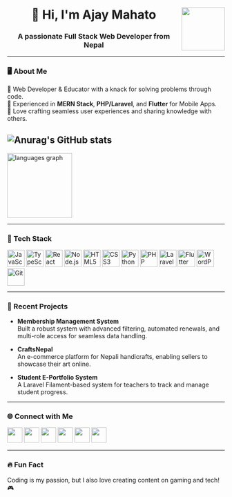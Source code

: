 <div align="center">
  <img align="right" height="100" src="https://encrypted-tbn0.gstatic.com/images?q=tbn:ANd9GcSMsYMYCbZDCambI_oOrXFktNqTdQvEX6IWqA&s" />
  <h1>👋 Hi, I'm Ajay Mahato</h1>
  <h3>A passionate Full Stack Web Developer from Nepal</h3>
</div>

---

### 🖥️ About Me  
🔹 Web Developer & Educator with a knack for solving problems through code.  
🔹 Experienced in **MERN Stack**, **PHP/Laravel**, and **Flutter** for Mobile Apps.  
🔹 Love crafting seamless user experiences and sharing knowledge with others.  

![Anurag's GitHub stats](https://github-readme-stats.vercel.app/api?username=ajaymahato431&show=reviews,discussions_started,discussions_answered,prs_merged,prs_merged_percentage)
---
 
<div align="left">
  <img src="https://github-readme-stats.vercel.app/api/top-langs?username=ajaymahato431&locale=en&hide_title=false&layout=compact&card_width=320&langs_count=5&theme=dracula&hide_border=false" height="150" alt="languages graph" />
</div>

---

### 🚀 Tech Stack  
<div align="left">
  <img src="https://cdn.jsdelivr.net/gh/devicons/devicon/icons/javascript/javascript-original.svg" height="40" alt="JavaScript" />
  <img src="https://cdn.jsdelivr.net/gh/devicons/devicon/icons/typescript/typescript-original.svg" height="40" alt="TypeScript" />
  <img src="https://cdn.jsdelivr.net/gh/devicons/devicon/icons/react/react-original.svg" height="40" alt="React" />
  <img src="https://cdn.jsdelivr.net/gh/devicons/devicon/icons/nodejs/nodejs-original.svg" height="40" alt="Node.js" />
  <img src="https://cdn.jsdelivr.net/gh/devicons/devicon/icons/html5/html5-original.svg" height="40" alt="HTML5" />
  <img src="https://cdn.jsdelivr.net/gh/devicons/devicon/icons/css3/css3-original.svg" height="40" alt="CSS3" />
  <img src="https://cdn.jsdelivr.net/gh/devicons/devicon/icons/python/python-original.svg" height="40" alt="Python" />
  <img src="https://cdn.jsdelivr.net/gh/devicons/devicon/icons/php/php-original.svg" height="40" alt="PHP" />
  <img src="https://cdn.jsdelivr.net/gh/devicons/devicon/icons/laravel/laravel-original.svg" height="40" alt="Laravel" />
  <img src="https://cdn.jsdelivr.net/gh/devicons/devicon/icons/flutter/flutter-original.svg" height="40" alt="Flutter" />
  <img src="https://cdn.jsdelivr.net/gh/devicons/devicon/icons/wordpress/wordpress-original.svg" height="40" alt="WordPress" />
  <img src="https://cdn.jsdelivr.net/gh/devicons/devicon/icons/git/git-original.svg" height="40" alt="Git" />
</div>

---

### 📌 Recent Projects  
- **Membership Management System**  
  Built a robust system with advanced filtering, automated renewals, and multi-role access for seamless data handling.  

- **CraftsNepal**  
  An e-commerce platform for Nepali handicrafts, enabling sellers to showcase their art online.

- **Student E-Portfolio System**  
  A Laravel Filament-based system for teachers to track and manage student progress.

---

### 🌐 Connect with Me  
<div align="left">
  <a href="https://www.youtube.com/@djanilvlog"><img src="https://img.shields.io/static/v1?message=YouTube&logo=youtube&label=&color=FF0000&logoColor=white&labelColor=&style=for-the-badge" height="35" /></a>
  <a href="https://www.instagram.com/summerlove9988/"><img src="https://img.shields.io/static/v1?message=Instagram&logo=instagram&label=&color=E4405F&logoColor=white&labelColor=&style=for-the-badge" height="35" /></a>
  <a href="https://www.facebook.com/harekrishna431"><img src="https://img.shields.io/static/v1?message=Facebook&logo=facebook&label=&color=3b5998&logoColor=white&labelColor=&style=for-the-badge" height="35" /></a>
  <a href="https://twitter.com/ajaymahato9988"><img src="https://img.shields.io/static/v1?message=Twitter&logo=twitter&label=&color=1DA1F2&logoColor=white&labelColor=&style=for-the-badge" height="35" /></a>
  <a href="mailto:mahatoajay9988@gmail.com"><img src="https://img.shields.io/static/v1?message=Gmail&logo=gmail&label=&color=D14836&logoColor=white&labelColor=&style=for-the-badge" height="35" /></a>
  <a href="https://linkedin.com/in/ajaymahato9988?"><img src="https://img.shields.io/static/v1?message=LinkedIn&logo=linkedin&label=&color=0077B5&logoColor=white&labelColor=&style=for-the-badge" height="35" /></a>
</div>

---

### 🔥 Fun Fact  
Coding is my passion, but I also love creating content on gaming and tech! 🎮  
